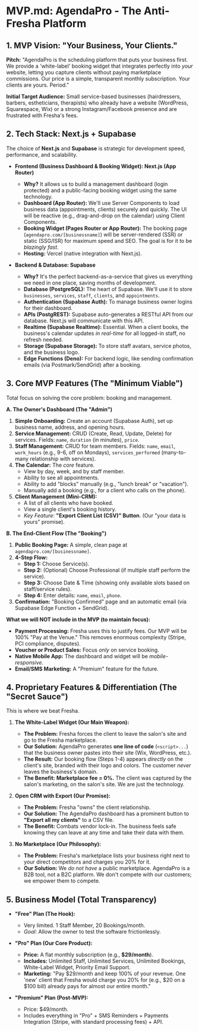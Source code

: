 # MVP.md: AgendaPro - The Anti-Fresha Platform

## 1. MVP Vision: "Your Business, Your Clients."

**Pitch:** "AgendaPro is the scheduling platform that puts your business first. We provide a 'white-label' booking widget that integrates perfectly into *your* website, letting you capture clients without paying marketplace commissions. Our price is a simple, transparent monthly subscription. Your clients are yours. Period."

**Initial Target Audience:** Small service-based businesses (hairdressers, barbers, estheticians, therapists) who already have a website (WordPress, Squarespace, Wix) or a strong Instagram/Facebook presence and are frustrated with Fresha's fees.

## 2. Tech Stack: Next.js + Supabase

The choice of **Next.js** and **Supabase** is strategic for development speed, performance, and scalability.

* **Frontend (Business Dashboard & Booking Widget): Next.js (App Router)**
    * **Why?** It allows us to build a management dashboard (login protected) and a public-facing booking widget using the same technology.
    * **Dashboard (App Router):** We'll use Server Components to load business data (appointments, clients) securely and quickly. The UI will be reactive (e.g., drag-and-drop on the calendar) using Client Components.
    * **Booking Widget (Pages Router or App Router):** The booking page (`agendapro.com/[businessname]`) will be server-rendered (SSR) or static (SSG/ISR) for maximum speed and SEO. The goal is for it to be *blazingly fast*.
    * **Hosting:** Vercel (native integration with Next.js).

* **Backend & Database: Supabase**
    * **Why?** It's the perfect backend-as-a-service that gives us everything we need in one place, saving months of development.
    * **Database (PostgreSQL):** The heart of Supabase. We'll use it to store `businesses`, `services`, `staff`, `clients`, and `appointments`.
    * **Authentication (Supabase Auth):** To manage business owner logins for their dashboard.
    * **APIs (PostgREST):** Supabase auto-generates a RESTful API from our database. Next.js will communicate with this API.
    * **Realtime (Supabase Realtime):** Essential. When a client books, the business's calendar updates *in real-time* for all logged-in staff, no refresh needed.
    * **Storage (Supabase Storage):** To store staff avatars, service photos, and the business logo.
    * **Edge Functions (Deno):** For backend logic, like sending confirmation emails (via Postmark/SendGrid) after a booking.

## 3. Core MVP Features (The "Minimum Viable")

Total focus on solving the core problem: booking and management.

**A. The Owner's Dashboard (The "Admin")**

1.  **Simple Onboarding:** Create an account (Supabase Auth), set up business name, address, and opening hours.
2.  **Service Management:** CRUD (Create, Read, Update, Delete) for services. Fields: `name`, `duration` (in minutes), `price`.
3.  **Staff Management:** CRUD for team members. Fields: `name`, `email`, `work_hours` (e.g., 9-6, off on Mondays), `services_performed` (many-to-many relationship with services).
4.  **The Calendar:** The *core* feature.
    * View by day, week, and by staff member.
    * Ability to see all appointments.
    * Ability to add "blocks" manually (e.g., "lunch break" or "vacation").
    * Manually add a booking (e.g., for a client who calls on the phone).
5.  **Client Management (Mini-CRM):**
    * A list of all clients who have booked.
    * View a single client's booking history.
    * *Key Feature:* **"Export Client List (CSV)" Button**. (Our "your data is yours" promise).

**B. The End-Client Flow (The "Booking")**

1.  **Public Booking Page:** A simple, clean page at `agendapro.com/[businessname]`.
2.  **4-Step Flow:**
    * **Step 1:** Choose Service(s).
    * **Step 2:** (Optional) Choose Professional (if multiple staff perform the service).
    * **Step 3:** Choose Date & Time (showing only available slots based on staff/service rules).
    * **Step 4:** Enter details: `name`, `email`, `phone`.
3.  **Confirmation:** "Booking Confirmed" page and an automatic email (via Supabase Edge Function + SendGrid).

**What we will NOT include in the MVP (to maintain focus):**

* **Payment Processing:** Fresha uses this to justify fees. Our MVP will be 100% "Pay at the Venue." This removes enormous complexity (Stripe, PCI compliance, disputes).
* **Voucher or Product Sales:** Focus *only* on service booking.
* **Native Mobile App:** The dashboard and widget will be *mobile-responsive*.
* **Email/SMS Marketing:** A "Premium" feature for the future.

## 4. Proprietary Features & Differentiation (The "Secret Sauce")

This is where we beat Fresha.

1.  **The White-Label Widget (Our Main Weapon):**
    * **The Problem:** Fresha forces the client to leave the salon's site and go to the Fresha marketplace.
    * **Our Solution:** AgendaPro generates **one line of code** (`<script>...`) that the business owner pastes into their site (Wix, WordPress, etc.).
    * **The Result:** Our booking flow (Steps 1-4) appears *directly* on the client's site, branded with their logo and colors. The customer *never* leaves the business's domain.
    * **The Benefit:** **Marketplace fee = 0%.** The client was captured by the salon's marketing, on the salon's site. We are just the technology.

2.  **Open CRM with Export (Our Promise):**
    * **The Problem:** Fresha "owns" the client relationship.
    * **Our Solution:** The AgendaPro dashboard has a prominent button to **"Export all my clients"** to a CSV file.
    * **The Benefit:** Combats vendor lock-in. The business feels safe knowing they can leave at any time and take their data with them.

3.  **No Marketplace (Our Philosophy):**
    * **The Problem:** Fresha's marketplace lists your business right next to your direct competitors and charges you 20% for it.
    * **Our Solution:** We *do not have* a public marketplace. AgendaPro is a B2B tool, not a B2C platform. We don't compete with our customers; we empower them to compete.

## 5. Business Model (Total Transparency)

* **"Free" Plan (The Hook):**
    * Very limited. 1 Staff Member, 20 Bookings/month.
    * *Goal:* Allow the owner to test the software frictionlessly.

* **"Pro" Plan (Our Core Product):**
    * **Price:** A flat monthly subscription (e.g., **$29/month**).
    * **Includes:** Unlimited Staff, Unlimited Services, Unlimited Bookings, White-Label Widget, Priority Email Support.
    * **Marketing:** "Pay $29/month and keep 100% of your revenue. One 'new' client that Fresha would charge you 20% for (e.g., $20 on a $100 bill) already pays for almost our entire month."

* **"Premium" Plan (Post-MVP):**
    * Price: $49/month.
    * Includes everything in "Pro" + SMS Reminders + Payments Integration (Stripe, with standard processing fees) + API.